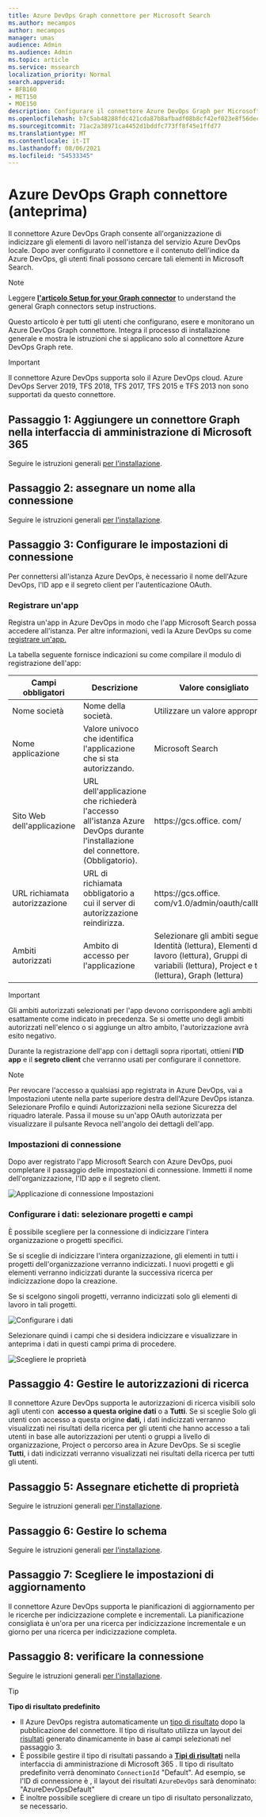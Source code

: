 ```yaml
---
title: Azure DevOps Graph connettore per Microsoft Search
ms.author: mecampos
author: mecampos
manager: umas
audience: Admin
ms.audience: Admin
ms.topic: article
ms.service: mssearch
localization_priority: Normal
search.appverid:
- BFB160
- MET150
- MOE150
description: Configurare il connettore Azure DevOps Graph per Microsoft Search
ms.openlocfilehash: b7c5ab48288fdc421cda87b8afbadf08b8cf42ef023e8f56decd7b5c177c619a
ms.sourcegitcommit: 71ac2a38971ca4452d1bddfc773ff8f45e1ffd77
ms.translationtype: MT
ms.contentlocale: it-IT
ms.lasthandoff: 08/06/2021
ms.locfileid: "54533345"
---
```

<!---Previous ms.author: shgrover --->

# <a name="azure-devops-graph-connector-preview"></a>Azure DevOps Graph connettore (anteprima)

Il connettore Azure DevOps Graph consente all'organizzazione di indicizzare gli elementi di lavoro nell'istanza del servizio Azure DevOps locale. Dopo aver configurato il connettore e il contenuto dell'indice da Azure DevOps, gli utenti finali possono cercare tali elementi in Microsoft Search.

> [!NOTE]
> Leggere [**l'articolo Setup for your Graph connector**](configure-connector.md) to understand the general Graph connectors setup instructions.

Questo articolo è per tutti gli utenti che configurano, esere e monitorano un Azure DevOps Graph connettore. Integra il processo di installazione generale e mostra le istruzioni che si applicano solo al connettore Azure DevOps Graph rete.

>[!IMPORTANT]
>Il connettore Azure DevOps supporta solo il Azure DevOps cloud. Azure DevOps Server 2019, TFS 2018, TFS 2017, TFS 2015 e TFS 2013 non sono supportati da questo connettore.

<!---## Before you get started-->

<!---Insert "Before you get started" recommendations for this data source-->

## <a name="step-1-add-a-graph-connector-in-the-microsoft-365-admin-center"></a>Passaggio 1: Aggiungere un connettore Graph nella interfaccia di amministrazione di Microsoft 365

Seguire le istruzioni generali [per l'installazione](./configure-connector.md).
<!---If the above phrase does not apply, delete it and insert specific details for your data source that are different from general setup 
instructions.-->

## <a name="step-2-name-the-connection"></a>Passaggio 2: assegnare un nome alla connessione

Seguire le istruzioni generali [per l'installazione](./configure-connector.md).
<!---If the above phrase does not apply, delete it and insert specific details for your data source that are different from general setup 
instructions.-->

## <a name="step-3-configure-the-connection-settings"></a>Passaggio 3: Configurare le impostazioni di connessione

Per connettersi all'istanza Azure DevOps, è necessario [](/azure/devops/organizations/accounts/create-organization) il nome dell'Azure DevOps, l'ID app e il segreto client per l'autenticazione OAuth.

### <a name="register-an-app"></a>Registrare un'app

Registra un'app in Azure DevOps in modo che l'app Microsoft Search possa accedere all'istanza. Per altre informazioni, vedi la Azure DevOps su come [registrare un'app.](/azure/devops/integrate/get-started/authentication/oauth?preserve-view=true&view=azure-devops#register-your-app)

La tabella seguente fornisce indicazioni su come compilare il modulo di registrazione dell'app:

Campi obbligatori | Descrizione | Valore consigliato
--- | --- | ---
| Nome società         | Nome della società. | Utilizzare un valore appropriato   |
| Nome applicazione     | Valore univoco che identifica l'applicazione che si sta autorizzando.    | Microsoft Search     |
| Sito Web dell'applicazione  | URL dell'applicazione che richiederà l'accesso all'istanza Azure DevOps durante l'installazione del connettore. (Obbligatorio).  | https://<span>gcs.office.</span> com/
| URL richiamata autorizzazione        | URL di richiamata obbligatorio a cui il server di autorizzazione reindirizza. | https://<span>gcs.office.</span> com/v1.0/admin/oauth/callback|
| Ambiti autorizzati | Ambito di accesso per l'applicazione | Selezionare gli ambiti seguenti: Identità (lettura), Elementi di lavoro (lettura), Gruppi di variabili (lettura), Project e team (lettura), Graph (lettura)|

>[!IMPORTANT]
>Gli ambiti autorizzati selezionati per l'app devono corrispondere agli ambiti esattamente come indicato in precedenza. Se si omette uno degli ambiti autorizzati nell'elenco o si aggiunge un altro ambito, l'autorizzazione avrà esito negativo.

Durante la registrazione dell'app con i dettagli sopra riportati, ottieni **l'ID app** e il **segreto client** che verranno usati per configurare il connettore.

>[!NOTE]
>Per revocare l'accesso a qualsiasi app registrata in Azure DevOps, vai a Impostazioni utente nella parte superiore destra dell'Azure DevOps istanza. Selezionare Profilo e quindi Autorizzazioni nella sezione Sicurezza del riquadro laterale. Passa il mouse su un'app OAuth autorizzata per visualizzare il pulsante Revoca nell'angolo dei dettagli dell'app.

### <a name="connection-settings"></a>Impostazioni di connessione

Dopo aver registrato l'app Microsoft Search con Azure DevOps, puoi completare il passaggio delle impostazioni di connessione. Immetti il nome dell'organizzazione, l'ID app e il segreto client.

![Applicazione di connessione Impostazioni](media/ADO_Connection_settings_2.png)

### <a name="configure-data-select-projects-and-fields"></a>Configurare i dati: selezionare progetti e campi

È possibile scegliere per la connessione di indicizzare l'intera organizzazione o progetti specifici.

Se si sceglie di indicizzare l'intera organizzazione, gli elementi in tutti i progetti dell'organizzazione verranno indicizzati. I nuovi progetti e gli elementi verranno indicizzati durante la successiva ricerca per indicizzazione dopo la creazione.

Se si scelgono singoli progetti, verranno indicizzati solo gli elementi di lavoro in tali progetti.

![Configurare i dati](media/ADO_Configure_data.png)

Selezionare quindi i campi che si desidera indicizzare e visualizzare in anteprima i dati in questi campi prima di procedere.

![Scegliere le proprietà](media/ADO_choose_properties.png)

## <a name="step-4-manage-search-permissions"></a>Passaggio 4: Gestire le autorizzazioni di ricerca

Il connettore Azure DevOps supporta le autorizzazioni di ricerca visibili solo agli utenti con  **accesso a questa origine dati** o a **Tutti**. Se si sceglie Solo gli utenti con accesso a questa origine **dati,** i dati indicizzati verranno visualizzati nei risultati della ricerca per gli utenti che hanno accesso a tali utenti in base alle autorizzazioni per utenti o gruppi a livello di organizzazione, Project o percorso area in Azure DevOps. Se si sceglie **Tutti**, i dati indicizzati verranno visualizzati nei risultati della ricerca per tutti gli utenti.

## <a name="step-5-assign-property-labels"></a>Passaggio 5: Assegnare etichette di proprietà

Seguire le istruzioni generali [per l'installazione](./configure-connector.md).

## <a name="step-6-manage-schema"></a>Passaggio 6: Gestire lo schema

Seguire le istruzioni generali [per l'installazione](./configure-connector.md).

## <a name="step-7-choose-refresh-settings"></a>Passaggio 7: Scegliere le impostazioni di aggiornamento

Il connettore Azure DevOps supporta le pianificazioni di aggiornamento per le ricerche per indicizzazione complete e incrementali.
La pianificazione consigliata è un'ora per una ricerca per indicizzazione incrementale e un giorno per una ricerca per indicizzazione completa.

## <a name="step-8-review-connection"></a>Passaggio 8: verificare la connessione

Seguire le istruzioni generali [per l'installazione](./configure-connector.md).

>[!TIP]
>**Tipo di risultato predefinito**
>* Il Azure DevOps registra automaticamente un [tipo di risultato](./customize-search-page.md#step-2-create-the-result-types) dopo la pubblicazione del connettore. Il tipo di risultato utilizza un layout dei [risultati](./customize-results-layout.md) generato dinamicamente in base ai campi selezionati nel passaggio 3. 
>* È possibile gestire il tipo di risultati passando a [**Tipi di risultati**](https://admin.microsoft.com/Adminportal/Home#/MicrosoftSearch/resulttypes) nella interfaccia di amministrazione di Microsoft 365 . [](https://admin.microsoft.com) Il tipo di risultato predefinito verrà denominato `ConnectionId` "Default". Ad esempio, se l'ID di connessione è , il layout dei risultati `AzureDevOps` sarà denominato: "AzureDevOpsDefault"
>* È inoltre possibile scegliere di creare un tipo di risultato personalizzato, se necessario.

<!---If the above phrase does not apply, delete it and insert specific details for your data source that are different from general setup 
instructions.-->

<!---## Troubleshooting-->
<!---Insert troubleshooting recommendations for this data source-->

<!---## Limitations-->
<!---Insert limitations for this data source-->